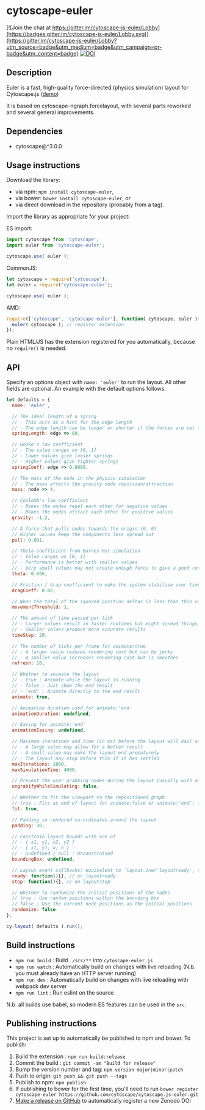 # cytoscape-euler

[![Join the chat at https://gitter.im/cytoscape-js-euler/Lobby](https://badges.gitter.im/cytoscape-js-euler/Lobby.svg)](https://gitter.im/cytoscape-js-euler/Lobby?utm_source=badge&utm_medium=badge&utm_campaign=pr-badge&utm_content=badge) [![DOI](https://zenodo.org/badge/91359702.svg)](https://zenodo.org/badge/latestdoi/91359702)



## Description

Euler is a fast, high-quality force-directed (physics simulation) layout for Cytoscape.js ([demo](https://cytoscape.github.io/cytoscape.js-euler))

It is based on cytoscape-ngraph.forcelayout, with several parts reworked and several general improvements.


## Dependencies

 * cytoscape@^3.0.0


## Usage instructions

Download the library:
 * via npm: `npm install cytoscape-euler`,
 * via bower: `bower install cytoscape-euler`, or
 * via direct download in the repository (probably from a tag).

Import the library as appropriate for your project:

ES import:

```js
import cytoscape from 'cytoscape';
import euler from 'cytoscape-euler';

cytoscape.use( euler );
```

CommonJS:

```js
let cytoscape = require('cytoscape');
let euler = require('cytoscape-euler');

cytoscape.use( euler );
```

AMD:

```js
require(['cytoscape', 'cytoscape-euler'], function( cytoscape, euler ){
  euler( cytoscape ); // register extension
});
```

Plain HTML/JS has the extension registered for you automatically, because no `require()` is needed.


## API

Specify an options object with `name: 'euler'` to run the layout.  All other fields are optional.  An example with the default options follows:

```js
let defaults = {
  name: 'euler',

  // The ideal length of a spring
  // - This acts as a hint for the edge length
  // - The edge length can be longer or shorter if the forces are set to extreme values
  springLength: edge => 80,

  // Hooke's law coefficient
  // - The value ranges on [0, 1]
  // - Lower values give looser springs
  // - Higher values give tighter springs
  springCoeff: edge => 0.0008,

  // The mass of the node in the physics simulation
  // - The mass affects the gravity node repulsion/attraction
  mass: node => 4,

  // Coulomb's law coefficient
  // - Makes the nodes repel each other for negative values
  // - Makes the nodes attract each other for positive values
  gravity: -1.2,

  // A force that pulls nodes towards the origin (0, 0)
  // Higher values keep the components less spread out
  pull: 0.001,

  // Theta coefficient from Barnes-Hut simulation
  // - Value ranges on [0, 1]
  // - Performance is better with smaller values
  // - Very small values may not create enough force to give a good result
  theta: 0.666,

  // Friction / drag coefficient to make the system stabilise over time
  dragCoeff: 0.02,

  // When the total of the squared position deltas is less than this value, the simulation ends
  movementThreshold: 1,

  // The amount of time passed per tick
  // - Larger values result in faster runtimes but might spread things out too far
  // - Smaller values produce more accurate results
  timeStep: 20,

  // The number of ticks per frame for animate:true
  // - A larger value reduces rendering cost but can be jerky
  // - A smaller value increases rendering cost but is smoother
  refresh: 10,

  // Whether to animate the layout
  // - true : Animate while the layout is running
  // - false : Just show the end result
  // - 'end' : Animate directly to the end result
  animate: true,

  // Animation duration used for animate:'end'
  animationDuration: undefined,

  // Easing for animate:'end'
  animationEasing: undefined,

  // Maximum iterations and time (in ms) before the layout will bail out
  // - A large value may allow for a better result
  // - A small value may make the layout end prematurely
  // - The layout may stop before this if it has settled
  maxIterations: 1000,
  maxSimulationTime: 4000,

  // Prevent the user grabbing nodes during the layout (usually with animate:true)
  ungrabifyWhileSimulating: false,

  // Whether to fit the viewport to the repositioned graph
  // true : Fits at end of layout for animate:false or animate:'end'; fits on each frame for animate:true
  fit: true,

  // Padding in rendered co-ordinates around the layout
  padding: 30,

  // Constrain layout bounds with one of
  // - { x1, y1, x2, y2 }
  // - { x1, y1, w, h }
  // - undefined / null : Unconstrained
  boundingBox: undefined,

  // Layout event callbacks; equivalent to `layout.one('layoutready', callback)` for example
  ready: function(){}, // on layoutready
  stop: function(){}, // on layoutstop

  // Whether to randomize the initial positions of the nodes
  // true : Use random positions within the bounding box
  // false : Use the current node positions as the initial positions
  randomize: false
};

cy.layout( defaults ).run();
```


## Build instructions

* `npm run build` : Build `./src/**` into `cytoscape-euler.js`
* `npm run watch` : Automatically build on changes with live reloading (N.b. you must already have an HTTP server running)
* `npm run dev` : Automatically build on changes with live reloading with webpack dev server
* `npm run lint` : Run eslint on the source

N.b. all builds use babel, so modern ES features can be used in the `src`.


## Publishing instructions

This project is set up to automatically be published to npm and bower.  To publish:

1. Build the extension : `npm run build:release`
1. Commit the build : `git commit -am "Build for release"`
1. Bump the version number and tag: `npm version major|minor|patch`
1. Push to origin: `git push && git push --tags`
1. Publish to npm: `npm publish .`
1. If publishing to bower for the first time, you'll need to run `bower register cytoscape-euler https://github.com/cytoscape/cytoscape.js-euler.git`
1. [Make a release on GitHub](https://github.com/cytoscape/cytoscape.js-euler/releases/new) to automatically register a new Zenodo DOI
